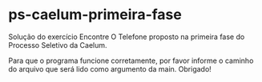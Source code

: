 # ps-caelum-primeira-fase
Solução do exercício Encontre O Telefone proposto na primeira fase do Processo Seletivo da Caelum.

Para que o programa funcione corretamente, por favor informe o caminho do arquivo que será lido como argumento da main. Obrigado!
